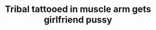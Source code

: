 ---
layout: post
title: Tribal tattooed in muscle arm gets girlfriend pussy
duration: '23:39'
view: 218
rate: 2
video: 'https://flashservice.xvideos.com/embedframe/26217227'
category: 
 - amateur
 - beautiful
 - pinay
 - rough
 - student
 - wife
tags: 
 - booty
 - chinita
 - doggystyle
 - fucked
 - gorgeous
 - hotel
 - ontop
 - pinay-sex
 - sucked
priority: 0.9
changefreq: daily
---